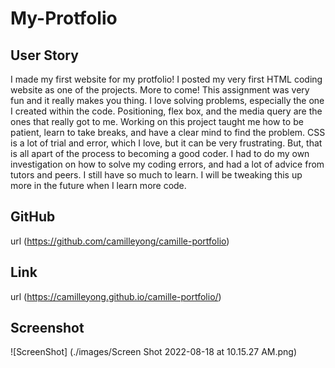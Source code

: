 # My-Protfolio

## User Story
I made my first website for my protfolio! I posted my very first HTML coding website as one of the projects. More to come! This assignment was very fun and it really makes you thing. I love solving problems, especially the one I created within the code. Positioning, flex box, and the media query are the ones that really got to me. Working on this project taught me how to be patient, learn to take breaks, and have a clear mind to find the problem. CSS is a lot of trial and error, which I love, but it can be very frustrating. But, that is all apart of the process to becoming a good coder. I had to do my own investigation on how to solve my coding errors, and had a lot of advice from tutors and peers. I still have so much to learn. I will be tweaking this up more in the future when I learn more code.

## GitHub
url (https://github.com/camilleyong/camille-portfolio)

## Link
url (https://camilleyong.github.io/camille-portfolio/)

## Screenshot
![ScreenShot] (./images/Screen Shot 2022-08-18 at 10.15.27 AM.png) 